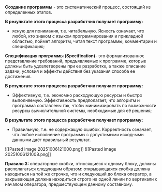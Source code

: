 **Создание программы** - это систематический процесс, состоящий из определенных этапов.

**В результате этого процесса разработчик получает программу:**
- ясную для понимания, т.е. читабельную. Ясность означает, что любой, кто знаком с языком программирования и прикладной областью, поймет алгоритм, читая текст программы, комментарии и спецификацию;


**Спецификация программы (Specification)**- это формализованное представление требований, предъявляемых к программе, которые должны быть удовлетворены при ее разработке, а также описание задачи, условия и эффекты действия без указания способа ее достижения.

**В результате этого процесса разработчик получает программу:**

- Эффективную, т.е. экономно расходующую ресурсы и быстро выполняемую. Эффективность предполагает, что алгоритм и программа составлены так, чтобы минимизировать по возможности ресурсы вычислительной системы, необходимые для её решения;

**В результате этого процесса разработчик получает программу:**

- Правильную, т.е. не содержащую ошибок. Корректность означает, что любое исполнение программы с допустимыми исходными данными даёт правильный результат.

![[Pasted image 20251006121000.png]]
![[Pasted image 20251006121008.png]]

**Правило 3:** операторные скобки, относящиеся к одному блоку, должны располагаться следующим образом: открывающаяся скобка должна находиться на той же строчке, что и следующий до блока оператор, а закрывающая должна находиться строго на одной линии по вертикали с началом оператора, предшествующем данному составному.
